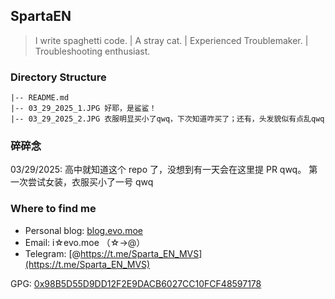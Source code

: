 ## SpartaEN

> I write spaghetti code. | A stray cat. | Experienced Troublemaker. | Troubleshooting enthusiast.

### Directory Structure

```
|-- README.md
|-- 03_29_2025_1.JPG 好耶，是鲨鲨！
|-- 03_29_2025_2.JPG 衣服明显买小了qwq，下次知道咋买了；还有，头发貌似有点乱qwq
```

### 碎碎念

03/29/2025: 高中就知道这个 repo 了，没想到有一天会在这里提 PR qwq。 第一次尝试女装，衣服买小了一号 qwq

### Where to find me

- Personal blog: [blog.evo.moe](https://blog.evo.moe)
- Email: i☆evo.moe （☆->@）
- Telegram: [@https://t.me/Sparta_EN_MVS](https://t.me/Sparta_EN_MVS)

GPG: [0x98B5D55D9DD12F2E9DACB6027CC10FCF48597178](https://blog.evo.moe/keys/98B5D55D9DD12F2E9DACB6027CC10FCF48597178.asc)
